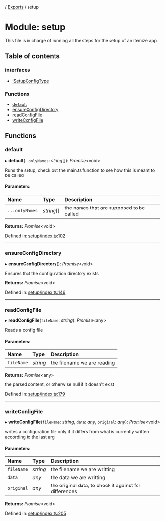 [](../README.md) / [Exports](../modules.md) / setup

# Module: setup

This file is in charge of running all the steps for the setup of an itemize app

## Table of contents

### Interfaces

- [ISetupConfigType](../interfaces/setup.isetupconfigtype.md)

### Functions

- [default](setup.md#default)
- [ensureConfigDirectory](setup.md#ensureconfigdirectory)
- [readConfigFile](setup.md#readconfigfile)
- [writeConfigFile](setup.md#writeconfigfile)

## Functions

### default

▸ **default**(...`onlyNames`: *string*[]): *Promise*<void\>

Runs the setup, check out the main.ts function to see
how this is meant to be called

#### Parameters:

Name | Type | Description |
:------ | :------ | :------ |
`...onlyNames` | *string*[] | the names that are supposed to be called    |

**Returns:** *Promise*<void\>

Defined in: [setup/index.ts:102](https://github.com/onzag/itemize/blob/28218320/setup/index.ts#L102)

___

### ensureConfigDirectory

▸ **ensureConfigDirectory**(): *Promise*<void\>

Ensures that the configuration directory exists

**Returns:** *Promise*<void\>

Defined in: [setup/index.ts:146](https://github.com/onzag/itemize/blob/28218320/setup/index.ts#L146)

___

### readConfigFile

▸ **readConfigFile**(`fileName`: *string*): *Promise*<any\>

Reads a config file

#### Parameters:

Name | Type | Description |
:------ | :------ | :------ |
`fileName` | *string* | the filename we are reading   |

**Returns:** *Promise*<any\>

the parsed content, or otherwise null if it doesn't exist

Defined in: [setup/index.ts:179](https://github.com/onzag/itemize/blob/28218320/setup/index.ts#L179)

___

### writeConfigFile

▸ **writeConfigFile**(`fileName`: *string*, `data`: *any*, `original`: *any*): *Promise*<void\>

writes a configuration file only if it differs from what is currently written
according to the last arg

#### Parameters:

Name | Type | Description |
:------ | :------ | :------ |
`fileName` | *string* | the filename we are writting   |
`data` | *any* | the data we are writting   |
`original` | *any* | the original data, to check it against for differences    |

**Returns:** *Promise*<void\>

Defined in: [setup/index.ts:205](https://github.com/onzag/itemize/blob/28218320/setup/index.ts#L205)

